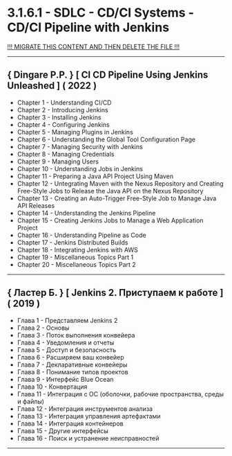 # 3.1.6.1 - SDLC - CD/CI Systems - CD/CI Pipeline with Jenkins

[!!! MIGRATE THIS CONTENT AND THEN DELETE THE FILE !!!]()

---

## { Dingare P.P. } [ CI CD Pipeline Using Jenkins Unleashed ] ( 2022 )

- Chapter 1 - Understanding CI/CD
- Chapter 2 - Introducing Jenkins
- Chapter 3 - Installing Jenkins
- Chapter 4 - Configuring Jenkins
- Chapter 5 - Managing Plugins in Jenkins
- Chapter 6 - Understanding the Global Tool Configuration Page
- Chapter 7 - Managing Security with Jenkins
- Chapter 8 - Managing Credentials
- Chapter 9 - Managing Users
- Chapter 10 - Understanding Jobs in Jenkins
- Chapter 11 - Preparing a Java API Project Using Maven
- Chapter 12 - Untegrating Maven with the Nexus Repository and Creating Free-Style Jobs to Release the Java API on the Nexus Repository
- Chapter 13 - Creating an Auto-Trigger Free-Style Job to Manage Java API Releases
- Chapter 14 - Understanding the Jenkins Pipeline
- Chapter 15 - Creating Jenkins Jobs to Manage a Web Application Project
- Chapter 16 - Understanding Pipeline as Code
- Chapter 17 - Jenkins Distributed Builds
- Chapter 18 - Integrating Jenkins with AWS
- Chapter 19 - Miscellaneous Topics Part 1
- Chapter 20 - Miscellaneous Topics Part 2

---

## { Ластер Б. } [ Jenkins 2. Приступаем к работе ] ( 2019 )

- Глава 1 - Представляем Jenkins 2
- Глава 2 - Основы
- Глава 3 - Поток выполнения конвейера
- Глава 4 - Уведомления и отчеты
- Глава 5 - Доступ и безопасность
- Глава 6 - Расширяем ваш конвейер
- Глава 7 - Декларативные конвейеры
- Глава 8 - Понимание типов проектов
- Глава 9 - Интерфейс Blue Ocean
- Глава 10 - Конвертация
- Глава 11 - Интеграция с ОС (оболочки, рабочие пространства, среды и файлы)
- Глава 12 - Интеграция инструментов анализа
- Глава 13 - Интеграция управления артефактами
- Глава 14 - Интеграция контейнеров
- Глава 15 - Другие интерфейсы
- Глава 16 - Поиск и устранение неисправностей

---
